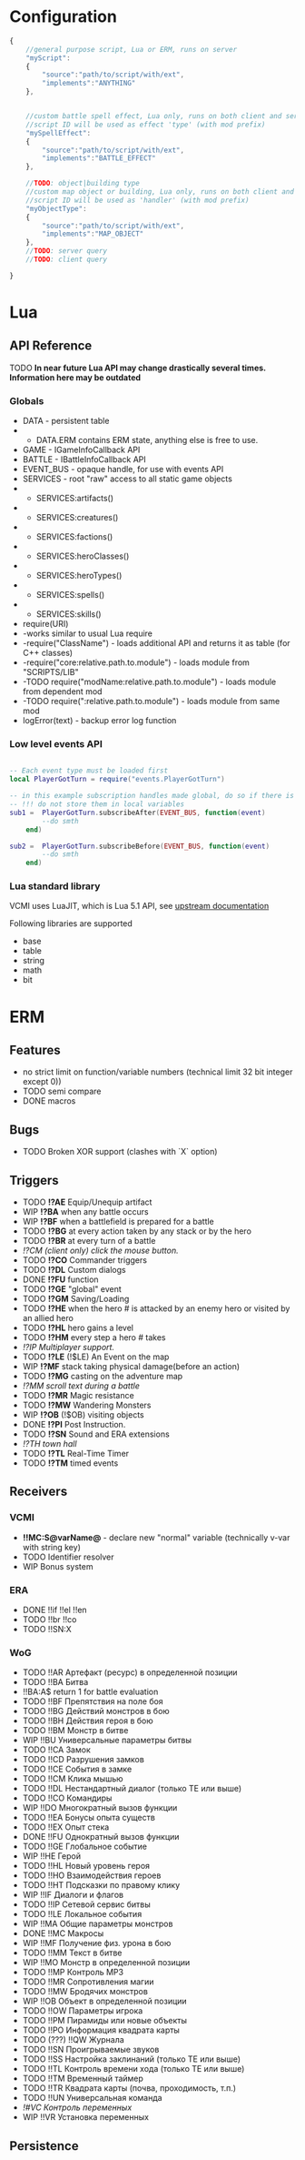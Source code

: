 # Configuration

``` javascript
{
 	//general purpose script, Lua or ERM, runs on server
 	"myScript":
	{
		"source":"path/to/script/with/ext",
		"implements":"ANYTHING"
	},


 	//custom battle spell effect, Lua only, runs on both client and server
 	//script ID will be used as effect 'type' (with mod prefix)
 	"mySpellEffect":
	{
		"source":"path/to/script/with/ext",
		"implements":"BATTLE_EFFECT"
	},

	//TODO: object|building type
 	//custom map object or building, Lua only, runs on both client and server
 	//script ID will be used as 'handler' (with mod prefix)
 	"myObjectType":
	{
		"source":"path/to/script/with/ext",
		"implements":"MAP_OBJECT"
	},
	//TODO: server query
	//TODO: client query

}
```

# Lua

## API Reference

TODO **In near future Lua API may change drastically several times. Information here may be outdated**

### Globals

- DATA - persistent table
- - DATA.ERM contains ERM state, anything else is free to use.
- GAME - IGameInfoCallback API
- BATTLE - IBattleInfoCallback API
- EVENT_BUS - opaque handle, for use with events API
- SERVICES - root "raw" access to all static game objects
- - SERVICES:artifacts()
- - SERVICES:creatures()
- - SERVICES:factions()
- - SERVICES:heroClasses()
- - SERVICES:heroTypes()
- - SERVICES:spells()
- - SERVICES:skills()
- require(URI)
- -works similar to usual Lua require
- -require("ClassName") - loads additional API and returns it as table (for C++ classes)
- -require("core:relative.path.to.module") - loads module from "SCRIPTS/LIB"
- -TODO require("modName:relative.path.to.module") - loads module from dependent mod
- -TODO require(":relative.path.to.module") - loads module from same mod
- logError(text) - backup error log function

### Low level events API

``` Lua

-- Each event type must be loaded first
local PlayerGotTurn = require("events.PlayerGotTurn")

-- in this example subscription handles made global, do so if there is no better place
-- !!! do not store them in local variables
sub1 = 	PlayerGotTurn.subscribeAfter(EVENT_BUS, function(event)
		--do smth
	end)

sub2 = 	PlayerGotTurn.subscribeBefore(EVENT_BUS, function(event)
		--do smth
	end)
```

### Lua standard library

VCMI uses LuaJIT, which is Lua 5.1 API, see [upstream documentation](https://www.lua.org/manual/5.1/manual.html)

Following libraries are supported

-   base
-   table
-   string
-   math
-   bit

# ERM

## Features

-   no strict limit on function/variable numbers (technical limit 32 bit integer except 0))
-   TODO semi compare
-   DONE macros

## Bugs

-   TODO Broken XOR support (clashes with \`X\` option)

## Triggers

-   TODO **!?AE** Equip/Unequip artifact
-   WIP **!?BA** when any battle occurs
-   WIP **!?BF** when a battlefield is prepared for a battle
-   TODO **!?BG** at every action taken by any stack or by the hero
-   TODO **!?BR** at every turn of a battle
-   *!?CM (client only) click the mouse button.*
-   TODO **!?CO** Commander triggers
-   TODO **!?DL** Custom dialogs
-   DONE **!?FU** function
-   TODO **!?GE** "global" event
-   TODO **!?GM** Saving/Loading
-   TODO **!?HE** when the hero \# is attacked by an enemy hero or
    visited by an allied hero
-   TODO **!?HL** hero gains a level
-   TODO **!?HM** every step a hero \# takes
-   *!?IP Multiplayer support.*
-   TODO **!?LE** (!$LE) An Event on the map
-   WIP **!?MF** stack taking physical damage(before an action)
-   TODO **!?MG** casting on the adventure map
-   *!?MM scroll text during a battle*
-   TODO **!?MR** Magic resistance
-   TODO **!?MW** Wandering Monsters
-   WIP **!?OB** (!$OB) visiting objects
-   DONE **!?PI** Post Instruction.
-   TODO **!?SN** Sound and ERA extensions
-   *!?TH town hall*
-   TODO **!?TL** Real-Time Timer
-   TODO **!?TM** timed events

## Receivers

### VCMI

-   **!!MC:S@varName@** - declare new "normal" variable (technically
    v-var with string key)
-   TODO Identifier resolver
-   WIP Bonus system

### ERA

-   DONE !!if !!el !!en
-   TODO !!br !!co
-   TODO !!SN:X

### WoG

- TODO !!AR Артефакт (ресурс) в определенной позиции
- TODO !!BA Битва
 - !!BA:A$ return 1 for battle evaluation
- TODO !!BF Препятствия на поле боя
- TODO !!BG Действий монстров в бою
- TODO !!BH Действия героя в бою
- TODO !!BM Монстр в битве
- WIP !!BU Универсальные параметры битвы
- TODO !!CA Замок
- TODO !!CD Разрушения замков
- TODO !!CE События в замке
- TODO !!CM Клика мышью
- TODO !!DL Нестандартный диалог (только ТЕ или выше)
- TODO !!CO Командиры
- WIP !!DO Многократный вызов функции
- TODO !!EA Бонусы опыта существ
- TODO !!EX Опыт стека
- DONE !!FU Однократный вызов функции
- TODO !!GE Глобальное событие
- WIP !!HE Герой
- TODO !!HL Новый уровень героя
- TODO !!HO Взаимодействия героев
- TODO !!HT Подсказки по правому клику
- WIP !!IF Диалоги и флагов
- TODO !!IP Сетевой сервис битвы
- TODO !!LE Локальное события
- WIP !!MA Общие параметры монстров
- DONE !!MC Макросы
- WIP !!MF Получение физ. урона в бою
- TODO !!MM Текст в битве
- WIP !!MO Монстр в определенной позиции
- TODO !!MP Контроль MP3
- TODO !!MR Сопротивления магии
- TODO !!MW Бродячих монстров
- WIP !!OB Объект в определенной позиции
- TODO !!OW Параметры игрока
- TODO !!PM Пирамиды или новые объекты
- TODO !!PO Информация квадрата карты
- TODO (???) !!QW Журнала
- TODO !!SN Проигрываемые звуков
- TODO !!SS Настройка заклинаний (только ТЕ или выше)
- TODO !!TL Контроль времени хода (только ТЕ или выше)
- TODO !!TM Временный таймер
- TODO !!TR Квадрата карты (почва, проходимость, т.п.)
- TODO !!UN Универсальная команда
- *!#VC Контроль переменных*
- WIP !!VR Установка переменных

## Persistence